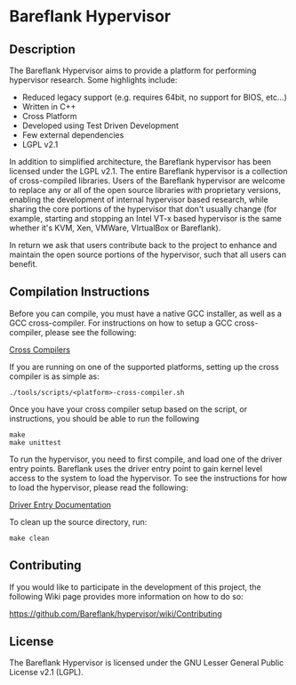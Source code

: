 # Bareflank Hypervisor

## Description

The Bareflank Hypervisor aims to provide a platform for performing hypervisor
research. Some highlights include:

- Reduced legacy support (e.g. requires 64bit, no support for BIOS, etc...)
- Written in C++
- Cross Platform
- Developed using Test Driven Development
- Few external dependencies
- LGPL v2.1

In addition to simplified architecture, the Bareflank hypervisor has been
licensed under the LGPL v2.1. The entire Bareflank hypervisor is a collection
of cross-compiled libraries. Users of the Bareflank hypervisor are welcome
to replace any or all of the open source libraries with proprietary versions,
enabling the development of internal hypervisor based research, while
sharing the core portions of the hypervisor that don't usually change (for
example, starting and stopping an Intel VT-x based hypervisor is the same
whether it's KVM, Xen, VMWare, VIrtualBox or Bareflank).

In return we ask that users contribute back to the project to enhance
and maintain the open source portions of the hypervisor, such that all users
can benefit.

## Compilation Instructions

Before you can compile, you must have a native GCC installer, as well as a
GCC cross-compiler. For instructions on how to setup a GCC cross-compiler,
please see the following:

[Cross Compilers](https://github.com/Bareflank/hypervisor/tree/master/doc/cross_compilers)

If you are running on one of the supported platforms, setting up the cross
compiler is as simple as:

```
./tools/scripts/<platform>-cross-compiler.sh
```

Once you have your cross compiler setup based on the script, or instructions,
you should be able to run the following

```
make
make unittest
```

To run the hypervisor, you need to first compile, and load one of the driver
entry points. Bareflank uses the driver entry point to gain kernel level
access to the system to load the hypervisor. To see the instructions for
how to load the hypervisor, please read the following:

[Driver Entry Documentation](https://github.com/Bareflank/hypervisor/tree/master/driver_entry/src/arch)

To clean up the source directory, run:

```
make clean
```

## Contributing

If you would like to participate in the development of this project, the
following Wiki page provides more information on how to do so:

https://github.com/Bareflank/hypervisor/wiki/Contributing

## License

The Bareflank Hypervisor is licensed under the GNU Lesser General Public License
v2.1 (LGPL).

